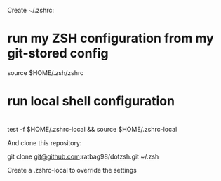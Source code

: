 Create ~/.zshrc:
  # run my ZSH configuration from my git-stored config

  source $HOME/.zsh/zshrc

  # run local shell configuration
  #
  test -f $HOME/.zshrc-local && source $HOME/.zshrc-local

And clone this repository:

  git clone git@github.com:ratbag98/dotzsh.git ~/.zsh

Create a .zshrc-local to override the settings
